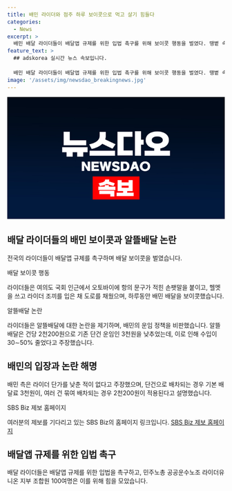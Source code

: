 ```yaml
---
title: 배민 라이더와 점주 하루 보이콧으로 먹고 살기 힘들다
categories:
  - News
excerpt: >
  배민 배달 라이더들이 배달앱 규제를 위한 입법 촉구를 위해 보이콧 행동을 벌였다. 땡볕 속에서도 라이더들은 배민 배달을 거부하고 공공운수노조 라이더유니온 조합원 100여명은 국회 인근에서 항의 집회를 열었다. 이들은 배민의 알뜰배달에 대해 운임을 낮춰 적용한 것과 수입이 30∼50% 줄었다는 주장을 펼쳤으며, 배민 측은 이에 대해 단가를 낮춘 적은 없다고 반박했다. 라이더들의 행동은 배민과의 갈등을 더욱 고조시키며, 라이더들의 요구를 향한 관심이 높아지고 있다. SBS Biz는 이에 대한 제보를 기다리고 있다. (150자)
feature_text: >
  ## adskorea 실시간 뉴스 속보입니다.

  배민 배달 라이더들이 배달앱 규제를 위한 입법 촉구를 위해 보이콧 행동을 벌였다. 땡볕 속에서도 라이더들은 배민 배달을 거부하고 공공운수노조 라이더유니온 조합원 100여명은 국회 인근에서 항의 집회를 열었다. 이들은 배민의 알뜰배달에 대해 운임을 낮춰 적용한 것과 수입이 30∼50% 줄었다는 주장을 펼쳤으며, 배민 측은 이에 대해 단가를 낮춘 적은 없다고 반박했다. 라이더들의 행동은 배민과의 갈등을 더욱 고조시키며, 라이더들의 요구를 향한 관심이 높아지고 있다. SBS Biz는 이에 대한 제보를 기다리고 있다. (150자)
image: '/assets/img/newsdao_breakingnews.jpg'
---
```


<p><img src="/assets/img/newsdao_breakingnews.jpg" alt="adskorea 속보" /></p>

<h2 data-ke-size="size26">배달 라이더들의 배민 보이콧과 알뜰배달 논란</h2>

<p>전국의 라이더들이 배달앱 규제를 촉구하며 배달 보이콧을 벌였습니다.</p>

<p data-ke-size="size16">배달 보이콧 행동</p>

<p>라이더들은 여의도 국회 인근에서 오토바이에 항의 문구가 적힌 손팻말을 붙이고, 헬멧을 쓰고 라이더 조끼를 입은 채 도로를 채웠으며, 하루동안 배민 배달을 보이콧했습니다.</p>

<p data-ke-size="size16">알뜰배달 논란</p>

<p>라이더들은 알뜰배달에 대한 논란을 제기하며, 배민의 운임 정책을 비판했습니다. 알뜰배달은 건당 2천200원으로 기존 단건 운임인 3천원을 낮추었는데, 이로 인해 수입이 30∼50% 줄었다고 주장했습니다.</p>

<h2 data-ke-size="size26">배민의 입장과 논란 해명</h2>

<p>배민 측은 라이더 단가를 낮춘 적이 없다고 주장했으며, 단건으로 배차되는 경우 기본 배달료 3천원이, 여러 건 묶여 배차되는 경우 2천200원이 적용된다고 설명했습니다.</p>

<p data-ke-size="size16">SBS Biz 제보 홈페이지</p>

<p>여러분의 제보를 기다리고 있는 SBS Biz의 홈페이지 링크입니다. 
<a href="https://url.kr/9pghjn">SBS Biz 제보 홈페이지</a></p>

<h2 data-ke-size="size26">배달앱 규제를 위한 입법 촉구</h2>

<p>배달 라이더들은 배달앱 규제를 위한 입법을 촉구하고, 민주노총 공공운수노조 라이더유니온 지부 조합원 100여명은 이를 위해 힘을 모았습니다.</p>

